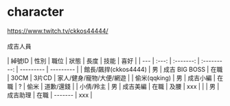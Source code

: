# character
https://www.twitch.tv/ckkos44444/<br>
<br>
成吉人員<br>

| 綽號ID | 性別 | 職位 | 狀態 | 長度 | 技能 | 喜好 |
| --- |  :---: | :-------: | :---------: | --------- | --------- |
| 館長/飆捍(ckkos4444) | 男 | 成吉 BIG BOSS | 在職 | 30CM | 3片CD | 家人/健身/寵物/大便/網遊 |
| 偷米(qqking) | 男 | 成吉小編 | 在職 | ? | 偷米 | 道歉/還錢 |
| 小倩/羚主 | 男 | 成吉美編 | 在職 | 及腰 | xxx |
|  | 男 | 成吉助理 | 在職 | ------- | xxx |


<br>

  





